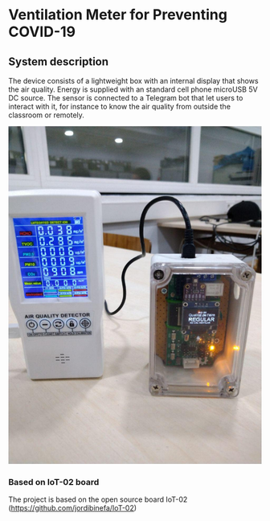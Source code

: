 # Ventilation Meter for Preventing COVID-19


## System description

The device consists of a lightweight box with an internal display that shows the air quality. Energy is supplied with an standard cell phone microUSB 5V DC source.
The sensor is connected to a Telegram bot that let users to interact with it, for instance to know the air quality from outside the classroom or remotely.

![Portable box](img/photo_01.jpg)

### Based on IoT-02 board

The project is based on the open source board IoT-02 (https://github.com/jordibinefa/IoT-02)

